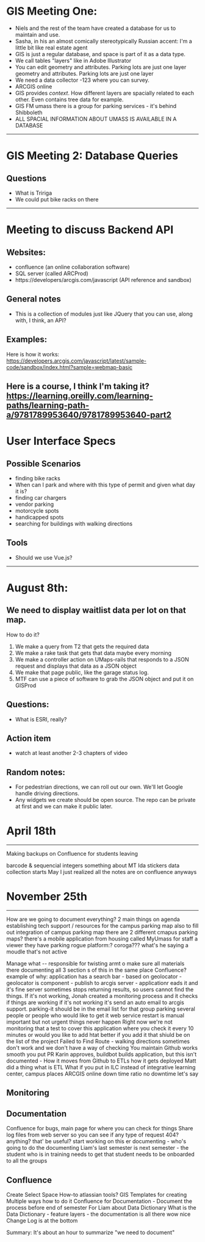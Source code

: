 # GIS Meeting One:
- Niels and the rest of the team have created a database for us to maintain and use.
- Sasha, in his an almost comically stereotypically Russian accent: I'm a little bit like real estate agent
- GIS is just a regular database, and space is part of it as a data type.
- We call tables "layers" like in Adobe Illustrator
- You can edit geometry and attributes. Parking lots are just one layer geometry and attributes. Parking lots are just one layer
- We need a data collector -123 where you can survey.
- ARCGIS online
- GIS provides _context_. How different layers are spacially related to each other.
Even contains tree data for example.
- GIS FM umass there is a group for parking services - it's behind Shibboleth 
- ALL SPACIAL INFORMATION ABOUT UMASS IS AVAILABLE IN A DATABASE
---
# GIS Meeting 2: Database Queries
## Questions
- What is Tririga
- We could put bike racks on there

---
# Meeting to discuss Backend API
## Websites:
- confluence (an online collaboration software)
- SQL server (called ARCProd)
- https://developers/arcgis.com/javascript (API reference and sandbox)

## General notes
- This is a collection of modules just like JQuery that you can use, along with, I think,
an API?

## Examples:
Here is how it works:
https://developers.arcgis.com/javascript/latest/sample-code/sandbox/index.html?sample=webmap-basic

Here is a course, I think I'm taking it?
https://learning.oreilly.com/learning-paths/learning-path-a/9781789953640/9781789953640-part2
---
# User Interface Specs
## Possible Scenarios
- finding bike racks
- When can I park and where with this type of permit and given what day it is?
- finding car chargers
- vendor parking
- motorcycle spots
- handicapped spots
- searching for buildings with walking directions
## Tools
- Should we use Vue.js?
---
# August 8th:
## We need to display waitlist data per lot on that map.
How to do it?
1. We make a query from T2 that gets the required data
1. We make a rake task that gets that data maybe every morning
1. We make a controller action on UMaps-rails that responds to a JSON
request and displays that data as a JSON object
1. We make that page public, like the garage status log.
1. MTF can use a piece of software to grab the JSON object and put it on GISProd

## Questions:
- What is ESRI, really?

## Action item
- watch at least another 2-3 chapters of video 

## Random notes:
- For pedestrian directions, we can roll out our own. We'll let Google handle driving directions.
- Any widgets we create should be open source. The repo can be private at first and we can make
it public later.

# April 18th
--------------

Making backups on Confluence for students leaving

barcode & sequencial integers something about MT Ida stickers
data collection starts May
I just realized all the notes are on confluence anyways

# November 25th
------------------
How are we going to document everything?
2 main things on agenda
establishing tech support / resources for the campus parking map
also to fill out integration of campus parking map
there are 2 different cmapus parking maps? there's a mobile application from housing called MyUmass
for staff a viewer they have parking rogue platform:? coroga??? what's he saying
a moudle that's not active

Manage what -- responsible for twisting armt o make sure all materials there
documenting all 3 section s of this in the same place
Confluence? 
example of why: application has a search bar - based on geolocator - geolocator is component - publish to arcgis server - applicationr eads it and it's fine
  server sometimes stops returning results, so users cannot find the things. If it's not working, Jonah created a monitoring process and it checks if things are working
  if it's not working it's send an auto email to arcgis support. parking-it should be in the email list for that
  group parking several people or people who would like to get it 
  web service restart is manual
  important but not urgent things never happen
  Right now we're not monitoring that
  a test to cover this application where you check it every 10 minutes or would you like to add htat
  better if you add it
  that shiuld be on the list of the project
  Failed to Find Route - walking directions sometimes don't work and we don't have a way of checking
You maintain Github works smooth you put PR Karin approves, buildbot builds application, but this isn't documented - How it moves from Github to ETLs  how it gets deployed
Matt did a thing
what is ETL
What if you put in ILC instead of integrative learning center, campus places
ARCGIS online
down time ratio
no downtime
let's say

## Monitoring

## Documentation
Confluence for bugs, main page for where you can check for things
Share log files from web server so you can see if any type of request 404? anything? that' be useful?
start working on this er documenting - who's going to do the documenting
Liam's last semester is next semester - the student who is in training needs to get 
that student needs to be onboarded to all the groups

## Confluence
Create
Select Space
How-to
atlassian tools?
GIS
Templates for creating
Multiple ways how to do it
Confluence for Documentation - Document the process before end of semester
For Liam about Data Dictionary
What is the Data Dictionary - feature layers - the documentation is all there
wow nice
Change Log is at the bottom

Summary: It's about an hour to summarize "we need to document"

